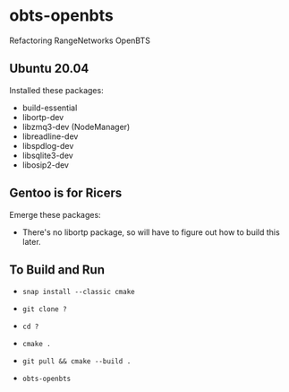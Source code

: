 obts-openbts
============

Refactoring RangeNetworks OpenBTS

Ubuntu 20.04
------------

Installed these packages:
 * build-essential
 * libortp-dev
 * libzmq3-dev (NodeManager)
 * libreadline-dev
 * libspdlog-dev
 * libsqlite3-dev
 * libosip2-dev

Gentoo is for Ricers
--------------------

Emerge these packages:
 * There's no libortp package, so will have to figure out how to build this later.

To Build and Run
----------------

 * `snap install --classic cmake`

 * `git clone ?`
 * `cd ?`
 * `cmake .`
 * `git pull && cmake --build .`
 * `obts-openbts`
